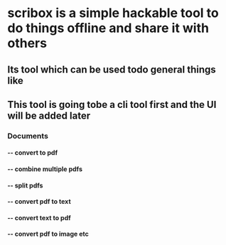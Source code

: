 # scribox is a simple hackable tool to do things offline and share it with others

## Its tool which can be used todo general things like

## This tool is going tobe a cli tool first and the UI will be added later

### Documents

#### -- convert to pdf

#### -- combine multiple pdfs

#### -- split pdfs

#### -- convert pdf to text

#### -- convert text to pdf

#### -- convert pdf to image etc



